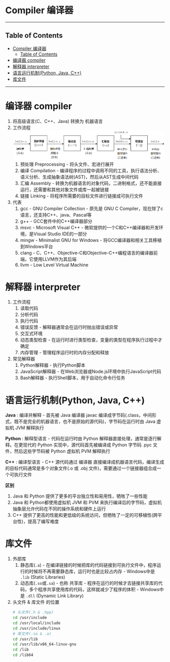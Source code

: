 # Compiler 编译器

---
## Table of Contents

- [Compiler 编译器](#compiler-编译器)
  - [Table of Contents](#table-of-contents)
- [编译器 compiler](#编译器-compiler)
- [解释器 interpreter](#解释器-interpreter)
- [语言运行机制(Python, Java, C++)](#语言运行机制python-java-c)
- [库文件](#库文件)

---



# 编译器 compiler

1. 将高级语言(C、C++、Java) 转换为 机器语言
2. 工作流程
   ![](Pics/ros002.png)
   1. 预处理 Preprocessing - 将头文件、宏进行展开
   2. 编译 Compilation - 编译程序的过程中调用不同的工具，执行语法分析、语义分析、生成抽象语法树(AST)，然后从AST生成中间代码
   3. 汇编 Assembly - 转换为机器语言的对象代码，二进制格式，还不能直接运行，还需要和其他对象文件或库一起被链接
   4. 链接 Linking - 将程序所需要的目标文件进行链接成可执行文件
3. 代表
   1. gcc - GNU Compiler Collection - 原先是 GNU C Compiler，现在除了c语言，还支持C++、java、Pascal等
   2. g++ - GCC套件中的C++编译器部分
   3. msvc - Microsoft Visual C++ - 微软提供的一个C和C++编译器和开发环境，是Visual Studio IDE的一部分
   4. mingw - Minimalist GNU for Windows - 将GCC编译器和相关工具移植到Windows平台
   5. clang - C、C++、Objective-C和Objective-C++编程语言的编译器前端，它使用LLVM作为其后端
   6. llvm - Low Level Virtual Machine


# 解释器 interpreter

1. 工作流程
   1. 读取代码
   2. 分析代码
   3. 执行代码
   4. 错误反馈 - 解释器通常会在运行时抛出错误或异常
   5. 交互式环境
   6. 动态类型检查 - 在运行时进行类型检查，变量的类型在程序执行过程中才确定
   7. 内存管理 - 管理程序运行时的内存分配和释放
2. 常见解释器
   1. Python解释器 - 执行Python脚本
   2. JavaScript解释器 - 在Web浏览器或Node.js环境中执行JavaScript代码
   3. Bash解释器 - 执行Shell脚本，用于自动化命令行任务

# 语言运行机制(Python, Java, C++)

**Java** : 编译并解释 - 首先被 Java 编译器 javac 编译成字节码(.class，中间形式，既不是完全的机器语言，也不是原始的源代码)，字节码在运行时由 Java 虚拟机 JVM 解释执行


**Python** : 解释型语言 - 代码在运行时由 Python 解释器直接处理，通常是逐行解释。在更现代的 Python 实现中，源代码首先被编译成 Python 字节码 .pyc 文件，然后这些字节码被 Python 虚拟机 PVM 解释执行


**C++** : 编译型语言 - C++ 源代码通过 编译器 直接编译成机器语言代码，编译生成的目标代码通常是多个对象文件(.o 或 .obj 文件)，需要通过一个链接器组合成一个可执行文件

**区别**
1. Java 和 Python 提供了更多的平台独立性和易用性，牺牲了一些性能
2. Java 和 Python都使用虚拟机 JVM 和 PVM 来执行编译后的字节码，虚拟机抽象层允许代码在不同的操作系统和硬件上运行
3. C++ 提供了更高的性能和更低级的系统访问，但牺牲了一定的可移植性(跨平台性)，提高了编写难度


# 库文件

1. 外部库
   1. 静态库(`.a`) - 在编译链接的时候把库的代码链接到可执行文件中，程序运行的时候将不再需要静态库，运行时也是比较占内存 - Windows中是 `.lib` (Static Libraries)
   2. 动态库(`.so`或`.sa`) - 也称 共享库 - 程序在运行的时候才去链接共享库的代码，多个程序共享使用库的代码，这样就减少了程序的体积 - Windows中是 `.dll` (Dynamic Link Library)
2. 头文件 & 库文件 的位置
   ```bash
   # 头文件(.h & .hpp)
   cd /usr/include
   cd /usr/local/include
   cd /usr/include/linux
   # 库文件(.so & .a)
   cd /usr/lib
   cd /usr/lib/x86_64-linux-gnu
   cd /lib
   cd /lib64
   ```
